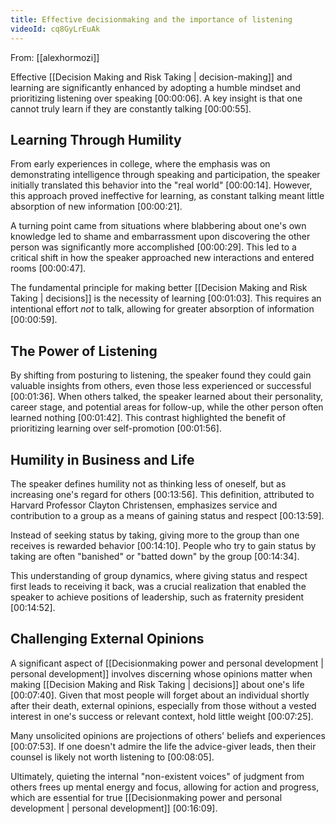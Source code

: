```yaml
---
title: Effective decisionmaking and the importance of listening
videoId: cq8GyLrEuAk
---
```


From: [[alexhormozi]] <br/> 

Effective [[Decision Making and Risk Taking | decision-making]] and learning are significantly enhanced by adopting a humble mindset and prioritizing listening over speaking <a class="yt-timestamp" data-t="00:00:06">[00:00:06]</a>. A key insight is that one cannot truly learn if they are constantly talking <a class="yt-timestamp" data-t="00:00:55">[00:00:55]</a>.

## Learning Through Humility

From early experiences in college, where the emphasis was on demonstrating intelligence through speaking and participation, the speaker initially translated this behavior into the "real world" <a class="yt-timestamp" data-t="00:00:14">[00:00:14]</a>. However, this approach proved ineffective for learning, as constant talking meant little absorption of new information <a class="yt-timestamp" data-t="00:00:21">[00:00:21]</a>.

A turning point came from situations where blabbering about one's own knowledge led to shame and embarrassment upon discovering the other person was significantly more accomplished <a class="yt-timestamp" data-t="00:00:29">[00:00:29]</a>. This led to a critical shift in how the speaker approached new interactions and entered rooms <a class="yt-timestamp" data-t="00:00:47">[00:00:47]</a>.

The fundamental principle for making better [[Decision Making and Risk Taking | decisions]] is the necessity of learning <a class="yt-timestamp" data-t="00:01:03">[00:01:03]</a>. This requires an intentional effort *not* to talk, allowing for greater absorption of information <a class="yt-timestamp" data-t="00:00:59">[00:00:59]</a>.

## The Power of Listening

By shifting from posturing to listening, the speaker found they could gain valuable insights from others, even those less experienced or successful <a class="yt-timestamp" data-t="00:01:36">[00:01:36]</a>. When others talked, the speaker learned about their personality, career stage, and potential areas for follow-up, while the other person often learned nothing <a class="yt-timestamp" data-t="00:01:42">[00:01:42]</a>. This contrast highlighted the benefit of prioritizing learning over self-promotion <a class="yt-timestamp" data-t="00:01:56">[00:01:56]</a>.

## Humility in Business and Life

The speaker defines humility not as thinking less of oneself, but as increasing one's regard for others <a class="yt-timestamp" data-t="00:13:56">[00:13:56]</a>. This definition, attributed to Harvard Professor Clayton Christensen, emphasizes service and contribution to a group as a means of gaining status and respect <a class="yt-timestamp" data-t="00:13:59">[00:13:59]</a>.

Instead of seeking status by taking, giving more to the group than one receives is rewarded behavior <a class="yt-timestamp" data-t="00:14:10">[00:14:10]</a>. People who try to gain status by taking are often "banished" or "batted down" by the group <a class="yt-timestamp" data-t="00:14:34">[00:14:34]</a>.

This understanding of group dynamics, where giving status and respect first leads to receiving it back, was a crucial realization that enabled the speaker to achieve positions of leadership, such as fraternity president <a class="yt-timestamp" data-t="00:14:52">[00:14:52]</a>.

## Challenging External Opinions

A significant aspect of [[Decisionmaking power and personal development | personal development]] involves discerning whose opinions matter when making [[Decision Making and Risk Taking | decisions]] about one's life <a class="yt-timestamp" data-t="00:07:40">[00:07:40]</a>. Given that most people will forget about an individual shortly after their death, external opinions, especially from those without a vested interest in one's success or relevant context, hold little weight <a class="yt-timestamp" data-t="00:07:25">[00:07:25]</a>.

Many unsolicited opinions are projections of others' beliefs and experiences <a class="yt-timestamp" data-t="00:07:53">[00:07:53]</a>. If one doesn't admire the life the advice-giver leads, then their counsel is likely not worth listening to <a class="yt-timestamp" data-t="00:08:05">[00:08:05]</a>.

Ultimately, quieting the internal "non-existent voices" of judgment from others frees up mental energy and focus, allowing for action and progress, which are essential for true [[Decisionmaking power and personal development | personal development]] <a class="yt-timestamp" data-t="00:16:09">[00:16:09]</a>.